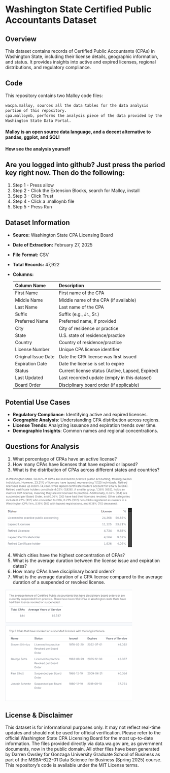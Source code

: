 # Washington State Certified Public Accountants Dataset

## Overview
This dataset contains records of Certified Public Accountants (CPAs) in Washington State, including their license details, geographic information, and status. It provides insights into active and expired licenses, regional distributions, and regulatory compliance.

## Code
This repository contains two Malloy code files:

    wacpa.malloy, sources all the data tables for the data analysis portion of this repository.
    cpa.malloynb, performs the analysis piece of the data provided by the Washington State Data Portal.

#### Malloy is an open source data language, and a decent alternative to pandas, ggplot, and SQL!

#### How see the analysis yourself

## Are you logged into github? Just press the period key right now. Then do the following:
1. Step 1 - Press allow 	
2. Step 2 - Click the Extension Blocks, search for Malloy, install 	
3. Step 3 - Click Trust 	
4. Step 4 - Click a .malloynb file 	
5. Step 5 - Press Run 	

## Dataset Information
- **Source:** Washington State CPA Licensing Board
- **Date of Extraction:** February 27, 2025
- **File Format:** CSV
- **Total Records:** 47,922
- **Columns:**

  | Column Name          | Description |
  |----------------------|-------------|
  | First Name          | First name of the CPA |
  | Middle Name         | Middle name of the CPA (if available) |
  | Last Name           | Last name of the CPA |
  | Suffix              | Suffix (e.g., Jr., Sr.) |
  | Preferred Name      | Preferred name, if provided |
  | City               | City of residence or practice |
  | State              | U.S. state of residence/practice |
  | Country            | Country of residence/practice |
  | License Number     | Unique CPA license identifier |
  | Original Issue Date | Date the CPA license was first issued |
  | Expiration Date    | Date the license is set to expire |
  | Status            | Current license status (Active, Lapsed, Expired) |
  | Last Updated      | Last recorded update (empty in this dataset) |
  | Board Order       | Disciplinary board order (if applicable) |

## Potential Use Cases
- **Regulatory Compliance**: Identifying active and expired licenses.
- **Geographic Analysis**: Understanding CPA distribution across regions.
- **License Trends**: Analyzing issuance and expiration trends over time.
- **Demographic Insights**: Common names and regional concentrations.

## Questions for Analysis
1. What percentage of CPAs have an active license?
2. How many CPAs have licenses that have expired or lapsed?
3. What is the distribution of CPAs across different states and countries?

<img src="./Images/percent.png" style="width: 400px">

4. Which cities have the highest concentration of CPAs?
5. What is the average duration between the license issue and expiration dates?
6. How many CPAs have disciplinary board orders?
7. What is the average duration of a CPA license compared to the average duration of a suspended or revoked license.

<img src="./Images/revoked.png" style="width: 400px">

## License & Disclaimer
This dataset is for informational purposes only. It may not reflect real-time updates and should not be used for official verification. Please refer to the official Washington State CPA Licensing Board for the most up-to-date information. The files provided directly via data.wa.gov are, as government documents, now in the public domain. All other files have been generated by Darren Owsley for Gonzaga University Graduate School of Business as part of the MSBA-622-01 Data Science for Business (Spring 2025) course. This repository’s code is available under the MIT License terms.
